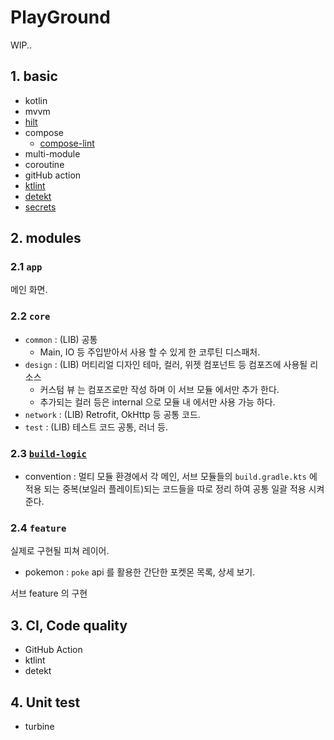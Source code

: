 # PlayGround

WIP..

## 1. basic

- kotlin
- mvvm
- [hilt](https://dagger.dev/hilt/)
- compose
  - [compose-lint](https://slackhq.github.io/compose-lints/)
- multi-module
- coroutine 
- gitHub action
- [ktlint](https://pinterest.github.io/ktlint/)
- [detekt](https://github.com/detekt/detekt)
- [secrets](https://developers.google.com/maps/documentation/android-sdk/secrets-gradle-plugin?hl=ko)

## 2. modules

### 2.1 `app`

메인 화면. 

### 2.2 `core`

- `common` : (LIB) 공통
  - Main, IO 등 주입받아서 사용 할 수 있게 한 코루틴 디스패처.
- `design` : (LIB) 머티리얼 디자인 테마, 컬러, 위젯 컴포넌트 등 컴포즈에 사용될 리소스
  - 커스텀 뷰 는 컴포즈로만 작성 하며 이 서브 모듈 에서만 추가 한다.
  - 추가되는 컬러 등은 internal 으로 모듈 내 에서만 사용 가능 하다.
- `network` : (LIB) Retrofit, OkHttp 등 공통 코드.
- `test` : (LIB) 테스트 코드 공통, 러너 등.

### 2.3 [`build-logic`](./build-logic/README.md) 

- convention : 멀티 모듈 환경에서 각 메인, 서브 모듈들의 `build.gradle.kts` 에 적용 되는 중복(보일러 플레이트)되는 코드들을 따로 정리 하여 공통 일괄 적용 시켜준다. 
 
### 2.4 `feature`

실제로 구현될 피쳐 레이어.

- pokemon : `poke` api 를 활용한 간단한 포켓몬 목록, 상세 보기.

서브 feature 의 구현

## 3. CI, Code quality

- GitHub Action
- ktlint
- detekt

## 4. Unit test

- turbine